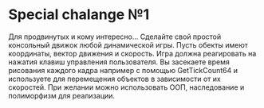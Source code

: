 # Special chalange №1
Для продвинутых и кому интересно... 
Сделайте свой простой консольный движок любой динамической игры. 
Пусть обекты имеют координаты, вектор движения и скорость. 
Игра должна реагировать на нажатия клавиш управления пользователя. 
Вы засекаете время рисования каждого кадра например с помощью GetTickCount64 и 
используете для перемещения объектов в зависимости от их скоростей. 
При желании можно использовать ООП, наследование и полиморфизм для реализации. 

